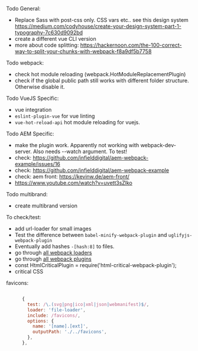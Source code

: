
Todo General:
- Replace Sass with post-css only. CSS vars etc..
see this design system https://medium.com/codyhouse/create-your-design-system-part-1-typography-7c630d9092bd
- create a different vue CLI version
- more about code splitting: https://hackernoon.com/the-100-correct-way-to-split-your-chunks-with-webpack-f8a9df5b7758

Todo webpack:
- check hot module reloading (webpack.HotModuleReplacementPlugin)
- check if the global public path still works with different folder structure. Otherwise disable it.

Todo VueJS Specific:
- vue integration
- `eslint-plugin-vue` for vue linting
- `vue-hot-reload-api` hot module reloading for vuejs.

Todo AEM Specific:
- make the plugin work. Apparently not working with webpack-dev-server. Also needs --watch argument. To test!
- check: https://github.com/infielddigital/aem-webpack-example/issues/16
- check: https://github.com/infielddigital/aem-webpack-example
- check: aem front: https://kevinw.de/aem-front/
- https://www.youtube.com/watch?v=uvett3sZlko

Todo multibrand:
- create multibrand version

To check/test:
- add url-loader for small images
- Test the difference between `babel-minify-webpack-plugin` and `uglifyjs-webpack-plugin`
- Eventually add hashes `-[hash:8]` to files.
- go through [all webpack loaders](https://webpack.js.org/loaders/)
- go through [all webpack plugins](https://webpack.js.org/plugins/)
- const HtmlCriticalPlugin = require('html-critical-webpack-plugin');
- critical CSS

favicons:
````javascript

      {
        test: /\.(svg|png|ico|xml|json|webmanifest)$/,
        loader: 'file-loader',
        include: /favicons/,
        options: {
          name: '[name].[ext]',
          outputPath: './../favicons',
        },
      },
````
